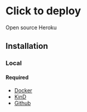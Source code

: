 # Click to deploy

Open source Heroku

## Installation

### Local

#### Required

- [Docker](https://www.docker.com/)
- [KinD](https://kind.sigs.k8s.io/docs/user/quick-start/#installing-with-a-package-manager)
- [Github](https://www.gihub.com)
